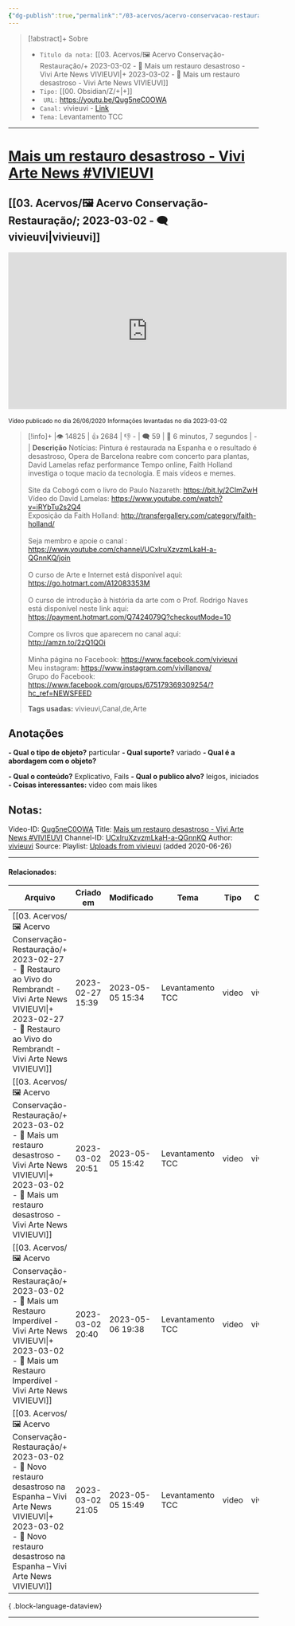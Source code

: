 ```yaml
---
{"dg-publish":true,"permalink":"/03-acervos/acervo-conservacao-restauracao/2023-03-02-mais-um-restauro-desastroso-vivi-arte-news-vivieuvi/","tags":["🖼️/🎥️"],"created":"2023-03-02 20:51","updated":"2023-05-05 15:42"}
---
```




>[!abstract]+ Sobre
>- `Titulo da nota:`  [[03. Acervos/🖼️ Acervo Conservação-Restauração/+ 2023-03-02   -  🎥️ Mais um restauro desastroso - Vivi Arte News VIVIEUVI\|+ 2023-03-02   -  🎥️ Mais um restauro desastroso - Vivi Arte News VIVIEUVI]]
>- `Tipo:`  [[00. Obsidian/Z/+\|+]]
>- ` URL:`  https://youtu.be/Qug5neC0OWA
>- `Canal:` vivieuvi - [Link](http://www.youtube.com/@vivieuvi)
>- `Tema:`   Levantamento TCC
***

# [Mais um restauro desastroso - Vivi Arte News #VIVIEUVI](https://youtu.be/Qug5neC0OWA)
## [[03. Acervos/🖼️ Acervo Conservação-Restauração/; 2023-03-02 - 🗨️ vivieuvi\|vivieuvi]]

<center><iframe width="560" height="315" src="https://www.youtube.com/embed/Qug5neC0OWA" title="YouTube video player" frameborder="0" allow="accelerometer; autoplay; clipboard-write; encrypted-media; gyroscope; picture-in-picture" allowfullscreen></iframe></center>

<small> Vídeo publicado no dia 26/06/2020</small> 
<small>Informações levantadas no dia 2023-03-02 </small>

>[!info]+ |👁️ 14825 | 👍 2684 | 👎 - | 🗨️ 59 | 🎥️ 6 minutos, 7 segundos | -|
>**Descrição**
> Notícias: Pintura é restaurada na Espanha e o resultado é desastroso, Opera de Barcelona reabre com concerto para plantas, David Lamelas refaz performance Tempo online, Faith Holland investiga o toque macio da tecnologia. E mais vídeos e memes. <br><br>Site da Cobogó com o livro do Paulo Nazareth: https://bit.ly/2CImZwH <br>Vídeo do David Lamelas: https://www.youtube.com/watch?v=iRYbTu2s2Q4<br>Exposição da Faith Holland: http://transfergallery.com/category/faith-holland/<br><br>Seja membro e apoie o canal : https://www.youtube.com/channel/UCxIruXzvzmLkaH-a-QGnnKQ/join<br><br>O curso de Arte e Internet está disponível aqui: https://go.hotmart.com/A12083353M<br><br>O curso de introdução à história da arte com o Prof. Rodrigo Naves está disponível neste link aqui: https://payment.hotmart.com/Q7424079Q?checkoutMode=10<br><br>Compre os livros que aparecem no canal aqui: http://amzn.to/2zQ1QOi<br><br>Minha página no Facebook: https://www.facebook.com/vivieuvi<br>Meu instagram: https://www.instagram.com/vivillanova/<br>Grupo do Facebook: https://www.facebook.com/groups/675179369309254/?hc_ref=NEWSFEED
> 
> **Tags usadas:** vivieuvi,Canal,de,Arte


## Anotações
**- Qual o tipo de objeto?** 
particular
**- Qual suporte?**
variado
**- Qual é a abordagem com o objeto?**

**- Qual o conteúdo?**
Explicativo, Fails
**- Qual o publico alvo?**
leigos, iniciados
**- Coisas interessantes:**
video com mais likes



## Notas:

Video-ID: <a target='_blank' href='https://youtu.be/Qug5neC0OWA'>Qug5neC0OWA</a>
Title: <a target='_blank' href='https://youtu.be/Qug5neC0OWA'>Mais um restauro desastroso - Vivi Arte News #VIVIEUVI</a>
Channel-ID: <a target='_blank' href='https://www.youtube.com/channel/UCxIruXzvzmLkaH-a-QGnnKQ'>UCxIruXzvzmLkaH-a-QGnnKQ</a>
Author: <a target='_blank' href='https://www.youtube.com/channel/UCxIruXzvzmLkaH-a-QGnnKQ'>vivieuvi</a>
Source: Playlist: <a target='_blank' href='https://www.youtube.com/playlist?list=UUxIruXzvzmLkaH-a-QGnnKQ'>Uploads from vivieuvi</a> (added 2020-06-26)


***
#### Relacionados:
| Arquivo                                                                                                                                                                                                                        | Criado em        | Modificado       | Tema             | Tipo  | Canal    |
| ------------------------------------------------------------------------------------------------------------------------------------------------------------------------------------------------------------------------------ | ---------------- | ---------------- | ---------------- | ----- | -------- |
| [[03. Acervos/🖼️ Acervo Conservação-Restauração/+ 2023-02-27   -  🎥️ Restauro ao Vivo do Rembrandt - Vivi Arte News VIVIEUVI\|+ 2023-02-27   -  🎥️ Restauro ao Vivo do Rembrandt - Vivi Arte News VIVIEUVI]]             | 2023-02-27 15:39 | 2023-05-05 15:34 | Levantamento TCC | video | vivieuvi |
| [[03. Acervos/🖼️ Acervo Conservação-Restauração/+ 2023-03-02   -  🎥️ Mais um restauro desastroso - Vivi Arte News VIVIEUVI\|+ 2023-03-02   -  🎥️ Mais um restauro desastroso - Vivi Arte News VIVIEUVI]]                 | 2023-03-02 20:51 | 2023-05-05 15:42 | Levantamento TCC | video | vivieuvi |
| [[03. Acervos/🖼️ Acervo Conservação-Restauração/+ 2023-03-02   -  🎥️ Mais um Restauro Imperdível - Vivi Arte News VIVIEUVI\|+ 2023-03-02   -  🎥️ Mais um Restauro Imperdível - Vivi Arte News VIVIEUVI]]                 | 2023-03-02 20:40 | 2023-05-06 19:38 | Levantamento TCC | video | vivieuvi |
| [[03. Acervos/🖼️ Acervo Conservação-Restauração/+ 2023-03-02   -  🎥️ Novo restauro desastroso na Espanha – Vivi Arte News VIVIEUVI\|+ 2023-03-02   -  🎥️ Novo restauro desastroso na Espanha – Vivi Arte News VIVIEUVI]] | 2023-03-02 21:05 | 2023-05-05 15:49 | Levantamento TCC | video | vivieuvi |

{ .block-language-dataview}
***

